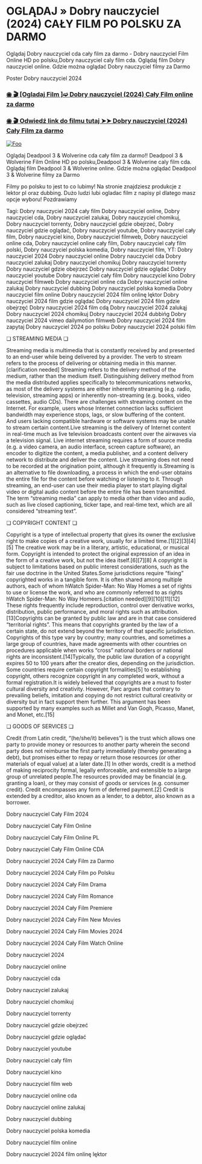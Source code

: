 # OGLĄDAJ » Dobry nauczyciel  (2024) CAŁY FILM PO POLSKU ZA DARMO

Oglądaj Dobry nauczyciel  cda cały film za darmo - Dobry nauczyciel  Film Online HD po polsku,Dobry nauczyciel  caly film cda. Oglądaj film Dobry nauczyciel  online. Gdzie można oglądać Dobry nauczyciel  filmy za Darmo


Poster Dobry nauczyciel  2024

<div class="markdown-heading" dir="auto"><h3 tabindex="-1" class="heading-element" dir="auto"><a href="https://bit.ly/the-good-teacher-caly-film-polsku-za-darmo">◉ 🎬 [Ogladaj Film ]➫ Dobry nauczyciel  (2024) Cały Film online za darmo</a></h3></p>

<div class="markdown-heading" dir="auto"><h3 tabindex="-1" class="heading-element" dir="auto"><a href="https://bit.ly/the-good-teacher-caly-film-polsku-za-darmo">◉ 🎬 Odwiedź link do filmu tutaj ➤➤ Dobry nauczyciel  (2024) Cały Film za darmo</a></h3></p>


[![Foo](https://camo.githubusercontent.com/917e6ed5c302499242165dcc02bdbce85c075fd21b35918eb9c0b771855261b8/68747470733a2f2f7374617469632e7769787374617469632e636f6d2f6d656469612f6232343966395f61646163386637306662336634356238383639313639366337376465313866337e6d76322e676966)](https://bit.ly/the-good-teacher-caly-film-polsku-za-darmo)


Oglądaj Deadpool 3 & Wolverine cda cały film za darmo!! Deadpool 3 & Wolverine Film Online HD po polsku,Deadpool 3 & Wolverine caly film cda. Oglądaj film Deadpool 3 & Wolverine online. Gdzie można oglądać Deadpool 3 & Wolverine filmy za Darmo


Filmy po polsku to jest to co lubimy! Na stronie znajdziesz produkcje z lektor pl oraz dubbing. Dużo ludzi lubi ogladac film z napisy pl dlatego masz opcje wyboru! Pozdrawiamy


Tagi: Dobry nauczyciel  2024 cały film Dobry nauczyciel  online, Dobry nauczyciel  cda, Dobry nauczyciel  zalukaj, Dobry nauczyciel  chomikuj, Dobry nauczyciel  torrenty, Dobry nauczyciel  gdzie obejrzeć, Dobry nauczyciel  gdzie oglądać, Dobry nauczyciel  youtube, Dobry nauczyciel  cały film, Dobry nauczyciel  kino, Dobry nauczyciel  filmweb, Dobry nauczyciel  online cda, Dobry nauczyciel  online cały film, Dobry nauczyciel  cały film polski, Dobry nauczyciel  polska komedia, Dobry nauczyciel  film, YT: Dobry nauczyciel  2024 Dobry nauczyciel  online Dobry nauczyciel  cda Dobry nauczyciel  zalukaj Dobry nauczyciel  chomikuj Dobry nauczyciel  torrenty Dobry nauczyciel  gdzie obejrzeć Dobry nauczyciel  gdzie oglądać Dobry nauczyciel  youtube Dobry nauczyciel  cały film Dobry nauczyciel  kino Dobry nauczyciel  filmweb Dobry nauczyciel  online cda Dobry nauczyciel  online zalukaj Dobry nauczyciel  dubbing Dobry nauczyciel  polska komedia Dobry nauczyciel  film online Dobry nauczyciel  2024 film onlinę lęktor Dobry nauczyciel  2024 film gdzie oglądać Dobry nauczyciel  2024 film gdzie obejrzęć Dobry nauczyciel  2024 film cdą Dobry nauczyciel  2024 zalukąj Dobry nauczyciel  2024 chomikuj Dobry nauczyciel  2024 dubbińg Dobry nauczyciel  2024 vimeo dailymotion filmweb Dobry nauczyciel  2024 film zapytaj Dobry nauczyciel  2024 po polsku Dobry nauczyciel  2024 polski film


❏ STREAMING MEDIA ❏


Streaming media is multimedia that is constantly received by and presented to an end-user while being delivered by a provider. The verb to stream refers to the process of delivering or obtaining media in this manner.[clarification needed] Streaming refers to the delivery method of the medium, rather than the medium itself. Distinguishing delivery method from the media distributed applies specifically to telecommunications networks, as most of the delivery systems are either inherently streaming (e.g. radio, television, streaming apps) or inherently non-streaming (e.g. books, video cassettes, audio CDs). There are challenges with streaming content on the Internet. For example, users whose Internet connection lacks sufficient bandwidth may experience stops, lags, or slow buffering of the content. And users lacking compatible hardware or software systems may be unable to stream certain content.Live streaming is the delivery of Internet content in real-time much as live television broadcasts content over the airwaves via a television signal. Live internet streaming requires a form of source media (e.g. a video camera, an audio interface, screen capture software), an encoder to digitize the content, a media publisher, and a content delivery network to distribute and deliver the content. Live streaming does not need to be recorded at the origination point, although it frequently is.Streaming is an alternative to file downloading, a process in which the end-user obtains the entire file for the content before watching or listening to it. Through streaming, an end-user can use their media player to start playing digital video or digital audio content before the entire file has been transmitted. The term “streaming media” can apply to media other than video and audio, such as live closed captioning, ticker tape, and real-time text, which are all considered “streaming text”.


❏ COPYRIGHT CONTENT ❏


Copyright is a type of intellectual property that gives its owner the exclusive right to make copies of a creative work, usually for a limited time.[1][2][3][4][5] The creative work may be in a literary, artistic, educational, or musical form. Copyright is intended to protect the original expression of an idea in the form of a creative work, but not the idea itself.[6][7][8] A copyright is subject to limitations based on public interest considerations, such as the fair use doctrine in the United States.Some jurisdictions require “fixing” copyrighted works in a tangible form. It is often shared among multiple authors, each of whom hWatch Spider-Man: No Way Homes a set of rights to use or license the work, and who are commonly referred to as rights hWatch Spider-Man: No Way Homeers.[citation needed][9][10][11][12] These rights frequently include reproduction, control over derivative works, distribution, public performance, and moral rights such as attribution. [13]Copyrights can be granted by public law and are in that case considered “territorial rights”. This means that copyrights granted by the law of a certain state, do not extend beyond the territory of that specific jurisdiction. Copyrights of this type vary by country; many countries, and sometimes a large group of countries, have made agreements with other countries on procedures applicable when works “cross” national borders or national rights are inconsistent.[14]Typically, the public law duration of a copyright expires 50 to 100 years after the creator dies, depending on the jurisdiction. Some countries require certain copyright formalities[5] to establishing copyright, others recognize copyright in any completed work, without a formal registration.It is widely believed that copyrights are a must to foster cultural diversity and creativity. However, Parc argues that contrary to prevailing beliefs, imitation and copying do not restrict cultural creativity or diversity but in fact support them further. This argument has been supported by many examples such as Millet and Van Gogh, Picasso, Manet, and Monet, etc.[15]


❏ GOODS OF SERVICES ❏


Credit (from Latin credit, “(he/she/it) believes”) is the trust which allows one party to provide money or resources to another party wherein the second party does not reimburse the first party immediately (thereby generating a debt), but promises either to repay or return those resources (or other materials of equal value) at a later date.[1] In other words, credit is a method of making reciprocity formal, legally enforceable, and extensible to a large group of unrelated people.The resources provided may be financial (e.g. granting a loan), or they may consist of goods or services (e.g. consumer credit). Credit encompasses any form of deferred payment.[2] Credit is extended by a creditor, also known as a lender, to a debtor, also known as a borrower.


Dobry nauczyciel  Cały Film 2024

Dobry nauczyciel  Cały Film Online

Dobry nauczyciel  Cały Film Online PL

Dobry nauczyciel  Cały Film Online CDA

Dobry nauczyciel  2024 Cały Film za Darmo

Dobry nauczyciel  2024 Cały Film po Polsku

Dobry nauczyciel  2024 Cały Film Drama

Dobry nauczyciel  2024 Cały Film Romance

Dobry nauczyciel  2024 Cały Film Premiere

Dobry nauczyciel  2024 Cały Film New Movies

Dobry nauczyciel  2024 Cały Film Movies 2024

Dobry nauczyciel  2024 Cały Film Watch Online

Dobry nauczyciel  2024

Dobry nauczyciel  online

Dobry nauczyciel  cda

Dobry nauczyciel  zalukaj

Dobry nauczyciel  chomikuj

Dobry nauczyciel  torrenty

Dobry nauczyciel  gdzie obejrzeć

Dobry nauczyciel  gdzie oglądać

Dobry nauczyciel  youtube

Dobry nauczyciel  cały film

Dobry nauczyciel  kino

Dobry nauczyciel  film web

Dobry nauczyciel  online cda

Dobry nauczyciel  online zalukaj

Dobry nauczyciel  dubbing

Dobry nauczyciel  polska komedia

Dobry nauczyciel  film online

Dobry nauczyciel  2024 film onlinę lęktor
